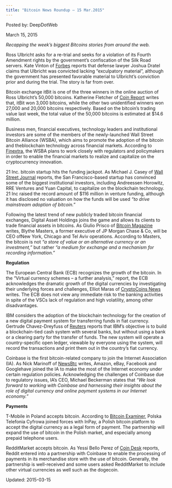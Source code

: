```yaml
---
title: "Bitcoin News Roundup – 15 Mar.2015"
---
```


Posted by: DeepDotWeb 

<span>March 15, 2015</span>


<p><em>Recapping the week&#8217;s biggest Bitcoins stories from around the web. </em></p>
<p>Ross Ulbricht asks for a re-trial and seeks for a violation of its Fourth Amendment rights by the government’s confiscation of the Silk Road servers. Kate Vinton of <a href="http://www.forbes.com/sites/katevinton/2015/03/10/convicted-silk-road-mastermind-ross-ulbricht-wants-a-new-trial/">Forbes</a> reports that defense lawyer Joshua Dratel claims that Ulbricht was convicted lacking “exculpatory material”, although the government has presented favorable material to Ulbricht’s conviction prior and during the trial. The story is far from over.</p>
<p>Bitcoin exchange itBit is one of the three winners in the online auction of Ross Ulbricht’s 50,000 bitcoins. Katherine Fletcher of <a href="https://coinreport.net/bitcoin-exchange-itbit-among-winners-us-marshals-auction/">Coin Report</a> writes that, itBit won 3,000 bitcoins, while the other two unidentified winners won 27,000 and 20,000 bitcoins respectively. Based on the bitcoin’s trading value last week, the total value of the 50,000 bitcoins is estimated at $14.6 million.</p>
<p>Business men, financial executives, technology leaders and institutional investors are some of the members of the newly-launched Wall Street Bitcoin Alliance (WSBA), which aims to promote the adoption of the bitcoin and theblockchain technology across financial markets. According to <a href="http://www.finextra.com/news/announcement.aspx?pressreleaseid=59025">Finextra</a>, the WSBA plans to work closely with regulators and policymakers in order to enable the financial markets to realize and capitalize on the cryptocurrency innovation.</p>
<p>21 Inc. bitcoin startup hits the funding jackpot. As Michael J. Casey of <a href="http://www.wsj.com/articles/big-names-put-cash-in-bitcoin-startup-21-inc-1426029318">Wall Street Journal</a> reports, the San Francisco-based startup has convinced some of the biggest institutional investors, including Andreessen Horowitz, RRE Ventures and Yuan Capital, to capitalize on the blockchain technology. 21 Inc raised the record amount of $116 million in venture funding, although it has disclosed no valuation on how the funds will be used <em>“to drive mainstream adoption of bitcoin.”</em></p>
<p>Following the latest trend of new publicly traded bitcoin financial exchanges, Digital Asset Holdings joins the game and allows its clients to trade financial assets in bitcoins. As Giulio Prisco of <a href="https://bitcoinmagazine.com/19551/jpmorgan-star-blythe-masters-leads-bitcoin-startup/">Bitcoin Magazine</a> writes, Blythe Masters, a former executive of JP Morgan Chase &amp; Co, will be CEO ofNew York, Chicago and Tel Aviv operations. According to Masters, the bitcoin is not <em>“a store of value or an alternative currency or an investment,”</em> but rather <em>“a medium for exchange and a mechanism for recording information.”</em></p>
<p><strong>Regulation</strong></p>
<p>The European Central Bank (ECB) recognizes the growth of the bitcoin. In the “Virtual currency schemes – a further analysis,” report, the ECB acknowledges the dramatic growth of the digital currencies by investigating their underlying forces and challenges, Elliot Maras of <a href="https://www.cryptocoinsnews.com/european-central-bank-report-examines-growth-virtual-currencies/">CryptoCoins News</a> writes. The ECB does not view any immediate risk to the banking activities in spite of the VSCs lack of regulation and high volatility, among other disadvantages.</p>
<p>IBM considers the adoption of the blockchain technology for the creation of a new digital payment system for transferring funds in fiat currency. Gertrude Chavez-Dreyfuss of <a href="http://in.mobile.reuters.com/article/idINKBN0M82KB20150312?irpc=932">Reuters</a> reports that IBM’s objective is to build a blockchain-tied cash system with several banks, but without using a bank or a clearing party for the transfer of funds. The new system will operate a country-specific open ledger, viewable by everyone using the system, will record the transactions and print them out in the country’s fiat currency.</p>
<p>Coinbase is the first bitcoin-related company to join the Internet Association (IA). As Nick Marinoff of <a href="http://www.newsbtc.com/2015/03/11/coinbase-becomes-first-bitcoin-company-join-ia/">NewsBtc</a> writes, Amazon, eBay, Facebook and Googlehave joined the IA to make the most of the Internet economy under certain regulation policies. Acknowledging the challenges of Coinbase due to regulatory issues, IA’s CEO, Michael Beckerman states that <em>“We look forward to working with Coinbase and harnessing their insights about the role of digital currency and online payment systems in our Internet economy.”</em></p>
<p><strong>Payments</strong></p>
<p>T-Mobile in Poland accepts bitcoin. According to <a href="http://bitcoinexaminer.org/tmobile-clients-top-up-phones-bitcoin-poland/">Bitcoin Examiner</a>, Polska Telefonia Cyfrowa joined forces with InPay, a Polish bitcoin platform to accept the digital currency as a legal form of payment. The partnership will expand the use of bitcoin in the Polish market, and especially among prepaid telephone users.</p>
<p>RedditMarket accepts bitcoin. As Yessi Bello Perez of <a href="http://www.coindesk.com/reddit-adds-bitcoin-payments-to-merchandise-store/">Coin Desk</a> reports, Reddit entered into a partnership with Coinbase to enable the processing of payments in its merchandise store with the use of bitcoin. Generally, the partnership is well-received and some users asked RedditMarket to include other virtual currencies as well such as the dogecoin.</p>

Updated: 2015-03-15